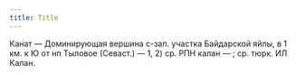 ```yaml
---
title: Title
---
```


Канат — Доминирующая вершина с-зап. участка Байдарской яйлы, в 1 км. к Ю от нп
Тыловое (Севаст.) — 1, 2) ср. РПН калан — ; ср. тюрк. ИЛ Калан.
